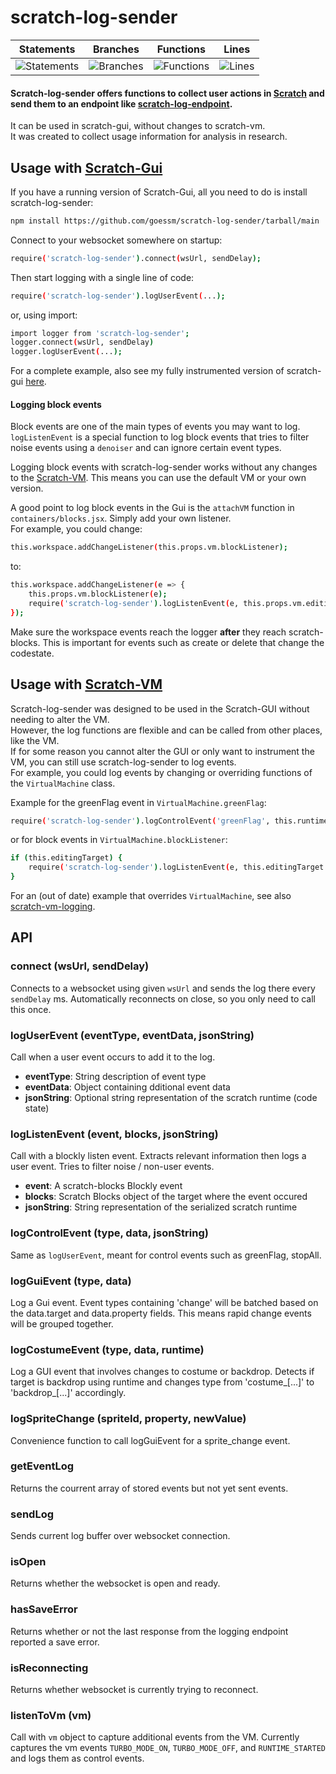 # scratch-log-sender
| Statements                  | Branches                | Functions                 | Lines             |
| --------------------------- | ----------------------- | ------------------------- | ----------------- |
| ![Statements](https://img.shields.io/badge/statements-100%25-brightgreen.svg?style=flat) | ![Branches](https://img.shields.io/badge/branches-100%25-brightgreen.svg?style=flat) | ![Functions](https://img.shields.io/badge/functions-100%25-brightgreen.svg?style=flat) | ![Lines](https://img.shields.io/badge/lines-100%25-brightgreen.svg?style=flat) |
#### Scratch-log-sender offers functions to collect user actions in [Scratch](https://github.com/LLK/) and send them to an endpoint like [scratch-log-endpoint](https://github.com/goessm/scratch-log-endpoint).

It can be used in scratch-gui, without changes to scratch-vm.\
It was created to collect usage information for analysis in research.

## Usage with [Scratch-Gui](https://github.com/LLK/scratch-gui)
If you have a running version of Scratch-Gui, all you need to do is install scratch-log-sender:
```bash
npm install https://github.com/goessm/scratch-log-sender/tarball/main
```
Connect to your websocket somewhere on startup:
```bash
require('scratch-log-sender').connect(wsUrl, sendDelay);
```
Then start logging with a single line of code:
```bash
require('scratch-log-sender').logUserEvent(...);
```
or, using import:
```bash
import logger from 'scratch-log-sender';
logger.connect(wsUrl, sendDelay)
logger.logUserEvent(...);
```

For a complete example, also see my fully instrumented version of scratch-gui [here](https://github.com/goessm/scratch-gui).

#### Logging block events
Block events are one of the main types of events you may want to log.\
`logListenEvent` is a special function to log block events that tries to filter noise events using a `denoiser` and can ignore certain event types.

Logging block events with scratch-log-sender works without any changes to the [Scratch-VM](https://github.com/LLK/scratch-vm).
This means you can use the default VM or your own version.

A good point to log block events in the Gui is the `attachVM` function in `containers/blocks.jsx`. Simply add your own listener.\
For example, you could change:
```bash
this.workspace.addChangeListener(this.props.vm.blockListener);
```
to:
```bash
this.workspace.addChangeListener(e => {
    this.props.vm.blockListener(e);
    require('scratch-log-sender').logListenEvent(e, this.props.vm.editingTarget.blocks);
});
```
Make sure the workspace events reach the logger **after** they reach scratch-blocks. This is important for events such as create or delete that change the codestate.


## Usage with [Scratch-VM](https://github.com/LLK/scratch-vm)
Scratch-log-sender was designed to be used in the Scratch-GUI without needing to alter the VM.\
However, the log functions are flexible and can be called from other places, like the VM.\
If for some reason you cannot alter the GUI or only want to instrument the VM, you can still use scratch-log-sender to log events.\
For example, you could log events by changing or overriding functions of the `VirtualMachine` class.

Example for the greenFlag event in `VirtualMachine.greenFlag`:
```bash
require('scratch-log-sender').logControlEvent('greenFlag', this.runtime);
```
or for block events in `VirtualMachine.blockListener`:
```bash
if (this.editingTarget) {
    require('scratch-log-sender').logListenEvent(e, this.editingTarget.blocks);
}
```
For an (out of date) example that overrides `VirtualMachine`, see also [scratch-vm-logging](https://github.com/goessm/scratch-vm-logging).


## API

### connect (wsUrl, sendDelay)

Connects to a websocket using given `wsUrl` and sends the log there every `sendDelay` ms.
Automatically reconnects on close, so you only need to call this once.

### logUserEvent (eventType, eventData, jsonString)

Call when a user event occurs to add it to the log.
- **eventType**: String description of event type
- **eventData**: Object containing dditional event data
- **jsonString**: Optional string representation of the scratch runtime (code state)

### logListenEvent (event, blocks, jsonString)

Call with a blockly listen event. Extracts relevant information then logs a user event.
Tries to filter noise / non-user events.
- **event**: A scratch-blocks Blockly event
- **blocks**: Scratch Blocks object of the target where the event occured
- **jsonString**: String representation of the serialized scratch runtime

### logControlEvent (type, data, jsonString)

Same as `logUserEvent`, meant for control events such as greenFlag, stopAll.

### logGuiEvent (type, data)

Log a Gui event.
Event types containing 'change' will be batched based on the data.target and data.property fields.
This means rapid change events will be grouped together.

### logCostumeEvent (type, data, runtime)

Log a GUI event that involves changes to costume or backdrop.
Detects if target is backdrop using runtime and changes type from 'costume_[...]' to 'backdrop_[...]' accordingly.

### logSpriteChange (spriteId, property, newValue)

Convenience function to call logGuiEvent for a sprite_change event.

### getEventLog

Returns the courrent array of stored events but not yet sent events.

### sendLog

Sends current log buffer over websocket connection.

### isOpen

Returns whether the websocket is open and ready.

### hasSaveError

Returns whether or not the last response from the logging endpoint reported a save error.

### isReconnecting

Returns whether websocket is currently trying to reconnect.

### listenToVm (vm)

Call with `vm` object to capture additional events from the VM.
Currently captures the vm events `TURBO_MODE_ON`, `TURBO_MODE_OFF`, and `RUNTIME_STARTED` and logs them as control events.
